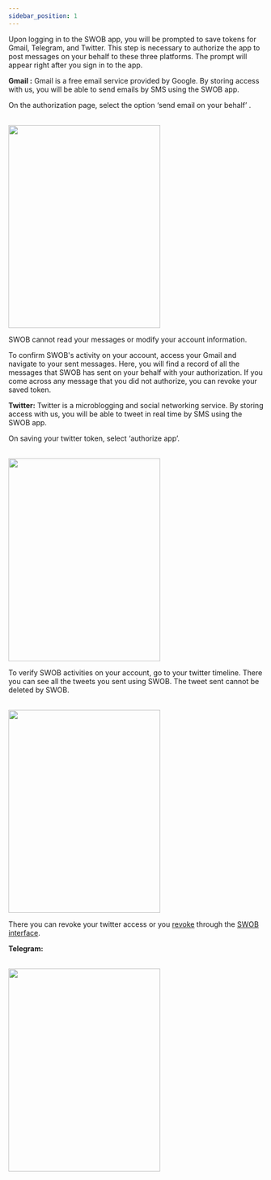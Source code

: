 ```yaml
---
sidebar_position: 1
---
```


Upon logging in to the SWOB app, you will be prompted to save tokens for Gmail, Telegram, and Twitter. This step is necessary to authorize the app to post messages on your behalf to these three platforms. The prompt will appear right after you sign in to the app.

**Gmail :**
Gmail is a free email service provided by Google. By storing access with us, you will be able to send emails by SMS using the SWOB app.

On the authorization page, select the option ‘send email on your behalf’ .

<br/>
<img src="/img/Gmail-Access.png" height="400" width="300" />
<br/>

SWOB cannot read your messages or modify your account information.

To confirm SWOB's activity on your account, access your Gmail and navigate to your sent messages. Here, you will find a record of all the messages that SWOB has sent on your behalf with your authorization. If you come across any message that you did not authorize, you can revoke your saved token.

**Twitter:**
Twitter is a microblogging and social networking service. By storing access with us, you will be able to tweet in real time by SMS using the SWOB app.

On saving your twitter token, select ‘authorize app’.

<br/>
<img src="/img/Twitter_Access.png" height="400" width="300" />
<br/>

To verify SWOB activities on your account, go to your twitter timeline. There you can see all the tweets you sent using SWOB. The tweet sent cannot be deleted by SWOB.

<br/>
<img src="/img/Twitter-Things.png" height="400" width="300" />
<br/>

<!--need to add the correct link on revoke token-->

There you can revoke your twitter access or you [revoke](https://smswithoutborders.com/) through the [SWOB interface](https://smswithoutborders.com).

**Telegram:**

<!--
Telegram is a free cross platform, cloud based instant messaging service. By storing access with us, you will be able to send messages by SMS using the SWOB app.

On storing your Telegram token, Telegram sends you a verification code in your telegram inbox.

After code verification Telegram informs you that SWOB now has access to your account.

SWOB has access to only send messages on your behalf. We cannot read your messages or modify your account information.
To verify SWOB activities on your account. Open your telegram app and check sent messages. Every message you publish to telegram using SWOB will be visible there.

If you are not sure of some messages go to your Telegram account settings and devices, there you can
Terminate the session or  you revoke through the SWOB interface.
-->

<br/>
<img src="/img/Telegram-Access.png" height="400" width="300" />
<br/>
